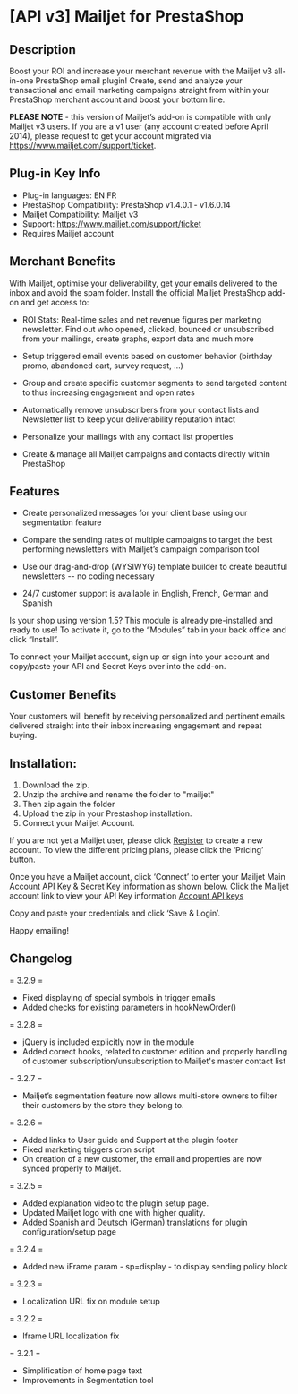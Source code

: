 # [API v3] Mailjet for PrestaShop

## Description 

Boost your ROI and increase your merchant revenue with the Mailjet v3 all-in-one PrestaShop email plugin! Create, send and analyze your transactional and email marketing campaigns straight from within your PrestaShop merchant account and boost your bottom line.

<b>PLEASE NOTE</b> - this version of Mailjet’s add-on is compatible with only Mailjet v3 users.  If you are a v1 user (any account created before April 2014), please request to get your account migrated via https://www.mailjet.com/support/ticket. 

## Plug-in Key Info

* Plug-in languages: EN FR
* PrestaShop Compatibility: PrestaShop v1.4.0.1 - v1.6.0.14
* Mailjet Compatibility: Mailjet v3
* Support: https://www.mailjet.com/support/ticket
* Requires Mailjet account

## Merchant Benefits

With Mailjet, optimise your  deliverability,  get your emails delivered to the inbox and avoid the spam folder. Install the official Mailjet PrestaShop add-on and get access to:
 
* ROI Stats:  Real-time sales and net revenue figures per marketing newsletter. Find out who opened, clicked, bounced or unsubscribed from your mailings, create graphs, export data and much more
 
* Setup triggered email events based on customer behavior (birthday promo, abandoned cart, survey request, …)
 
* Group and create specific customer segments  to send targeted  content to thus increasing engagement and  open rates
 
* Automatically remove unsubscribers from your contact lists and Newsletter list to keep your deliverability reputation intact
 
* Personalize your mailings with any contact list properties
 
* Create & manage all Mailjet campaigns and contacts directly within PrestaShop

## Features

* Create personalized messages for your client base using our segmentation feature
 
* Compare the sending rates of multiple campaigns to target the best performing newsletters with Mailjet’s campaign comparison tool
 
* Use our drag-and-drop (WYSIWYG)  template builder to create beautiful newsletters -- no coding necessary
 
* 24/7 customer support is available in English, French, German and Spanish

Is your shop using version 1.5? This module is already pre-installed and ready to use! To activate it, go to the “Modules” tab in your back office and click “Install”.

To connect your Mailjet account, sign up or sign into your account and copy/paste your API and Secret Keys over into the add-on. 

## Customer Benefits

Your customers will benefit by receiving personalized and pertinent emails delivered straight into their inbox increasing engagement and repeat buying. 

## Installation:
1. Download the zip.
2. Unzip the archive and rename the folder to "mailjet"
3. Then zip again the folder
4. Upload the zip in your Prestashop installation.
5. Connect your Mailjet Account. 

If you are not yet a Mailjet user, please click [Register](https://app.mailjet.com/signup?p=prestashop-3.0) to create a new account. 
To view the different pricing plans, please click the ‘Pricing’ button.

Once you have a Mailjet account, click ‘Connect’ to enter your Mailjet Main Account API Key & Secret Key information as shown below.  Click the Mailjet account link to view your API Key information [Account API keys](https://www.mailjet.com/account/api_keys)

Copy and paste your credentials and click ‘Save & Login’.

Happy emailing!



## Changelog

= 3.2.9 =
* Fixed displaying of special symbols in trigger emails
* Added checks for existing parameters in hookNewOrder()

= 3.2.8 =
* jQuery is included explicitly now in the module
* Added correct hooks, related to customer edition and properly handling of customer subscription/unsubscription to Mailjet's master contact list

= 3.2.7 =
* Mailjet’s segmentation feature now allows multi-store owners to filter their customers by the store they belong to.

= 3.2.6 =
* Added links to User guide and Support at the plugin footer
* Fixed marketing triggers cron script
* On creation of a new customer, the email and properties are now synced properly to Mailjet.

= 3.2.5 =
* Added explanation video to the plugin setup page. 
* Updated Mailjet logo with one with higher quality. 
* Added Spanish and Deutsch (German) translations for plugin configuration/setup page 

= 3.2.4 =
* Added new iFrame param - sp=display - to display sending policy block

= 3.2.3 =
* Localization URL fix on module setup

= 3.2.2 =
* Iframe URL localization fix

= 3.2.1 =
* Simplification of home page text
* Improvements in Segmentation tool 
